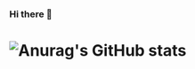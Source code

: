 ### Hi there 👋

# ![Anurag's GitHub stats](https://github-readme-stats.vercel.app/api?username=anuraghazra&show_icons=true&theme=radical)

<!--
**dkdlel395/dkdlel395** is a ✨ _special_ ✨ repository because its `README.md` (this file) appears on your GitHub profile.

Here are some ideas to get you started:

- 🔭 I’m currently working on ...
- 🌱 I’m currently learning ...
- 👯 I’m looking to collaborate on ...
- 🤔 I’m looking for help with ...
- 💬 Ask me about ...
- 📫 How to reach me: ...
- 😄 Pronouns: ...
- ⚡ Fun fact: ...
-->
